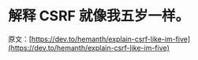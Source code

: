 # 解释 CSRF 就像我五岁一样。

原文：[https://dev.to/hemanth/explain-csrf-like-im-five](https://dev.to/hemanth/explain-csrf-like-im-five)